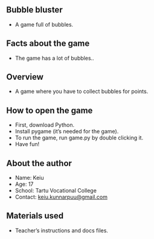 ## Bubble bluster

- A game full of bubbles.

## Facts about the game

- The game has a lot of bubbles.. 

## Overview

- A game where you have to collect bubbles for points.

## How to open the game

- First, download Python.
- Install pygame (it’s needed for the game).
- To run the game, run game.py by double clicking it. 
- Have fun!

## About the author

- Name: Keiu
- Age: 17
- School: Tartu Vocational College
- Contact: keiu.kunnarpuu@gmail.com

## Materials used

- Teacher’s instructions and docs files.
